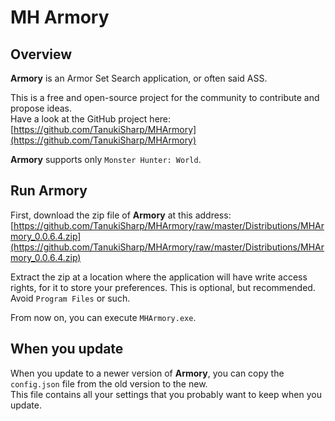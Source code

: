 # MH Armory

## Overview

**Armory** is an Armor Set Search application, or often said ASS.

This is a free and open-source project for the community to contribute and propose ideas.<br/>
Have a look at the GitHub project here: [https://github.com/TanukiSharp/MHArmory](https://github.com/TanukiSharp/MHArmory)

**Armory** supports only `Monster Hunter: World`.

## Run Armory

First, download the zip file of **Armory** at this address: [https://github.com/TanukiSharp/MHArmory/raw/master/Distributions/MHArmory_0.0.6.4.zip](https://github.com/TanukiSharp/MHArmory/raw/master/Distributions/MHArmory_0.0.6.4.zip)

Extract the zip at a location where the application will have write access rights, for it to store your preferences. This is optional, but recommended.<br/>
Avoid `Program Files` or such.

From now on, you can execute `MHArmory.exe`.<br/>

## When you update

When you update to a newer version of **Armory**, you can copy the `config.json` file from the old version to the new.<br/>
This file contains all your settings that you probably want to keep when you update.
